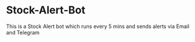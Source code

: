 # Stock-Alert-Bot
This is a Stock Alert bot which runs every 5 mins and sends alerts via Email and Telegram
